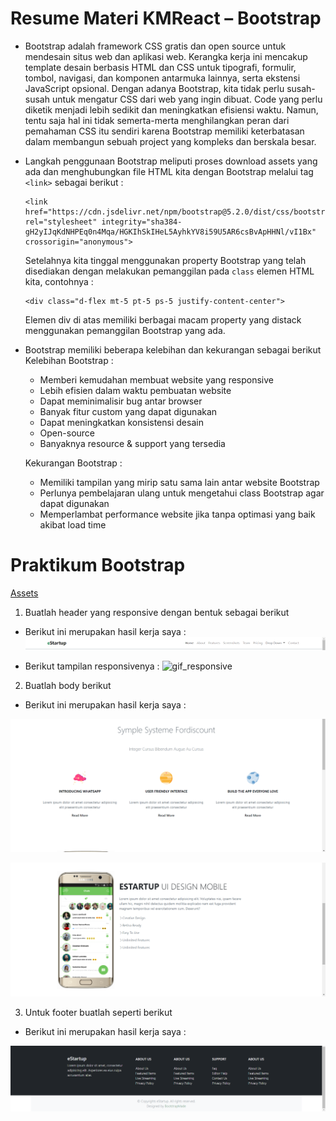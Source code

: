 # Resume Materi KMReact – Bootstrap
- Bootstrap adalah framework CSS gratis dan open source untuk mendesain situs web dan aplikasi web. Kerangka kerja ini mencakup template desain berbasis HTML dan CSS untuk tipografi, formulir, tombol, navigasi, dan komponen antarmuka lainnya, serta  ekstensi JavaScript opsional. Dengan adanya Bootstrap, kita tidak perlu susah-susah untuk mengatur CSS dari web yang ingin dibuat. Code yang perlu diketik menjadi lebih sedikit dan meningkatkan efisiensi waktu. Namun, tentu saja hal ini tidak semerta-merta menghilangkan peran dari pemahaman CSS itu sendiri karena Bootstrap memiliki keterbatasan dalam membangun sebuah project yang kompleks dan berskala besar.

- Langkah penggunaan Bootstrap meliputi proses download assets yang ada dan menghubungkan file HTML kita dengan Bootstrap melalui tag `<link>` sebagai berikut :
  ```
  <link href="https://cdn.jsdelivr.net/npm/bootstrap@5.2.0/dist/css/bootstrap.min.css" rel="stylesheet" integrity="sha384-gH2yIJqKdNHPEq0n4Mqa/HGKIhSkIHeL5AyhkYV8i59U5AR6csBvApHHNl/vI1Bx" crossorigin="anonymous">
  ```
  Setelahnya kita tinggal menggunakan property Bootstrap yang telah disediakan dengan melakukan pemanggilan pada `class` elemen HTML kita, contohnya :
  ```
  <div class="d-flex mt-5 pt-5 ps-5 justify-content-center">
  ```
  Elemen div di atas memiliki berbagai macam property yang distack menggunakan pemanggilan Bootstrap yang ada.
 
- Bootstrap memiliki beberapa kelebihan dan kekurangan sebagai berikut
  Kelebihan Bootstrap :
  - Memberi kemudahan membuat website yang responsive
  - Lebih efisien dalam waktu pembuatan website
  - Dapat meminimalisir bug antar browser
  - Banyak fitur custom yang dapat digunakan
  - Dapat meningkatkan konsistensi desain
  - Open-source
  - Banyaknya resource & support yang tersedia

  Kekurangan Bootstrap :
  - Memiliki tampilan yang mirip satu sama lain antar website Bootstrap
  - Perlunya pembelajaran ulang untuk mengetahui class Bootstrap agar dapat digunakan
  - Memperlambat performance website jika tanpa optimasi yang baik akibat load time



# Praktikum Bootstrap

[Assets](https://drive.google.com/drive/folders/1_RAwdOyJrOm2msEmOCUtlVOmjzt7jXkL?usp=sharing)

1. Buatlah header yang responsive dengan bentuk sebagai berikut
  - Berikut ini merupakan hasil kerja saya :
  ![ss header](https://github.com/m-mustakim-surya/react_m-mustakim-surya/blob/07_Bootstrap/07_Bootstrap/screenshots/1_header.PNG)
  
  - Berikut tampilan responsivenya :
  ![gif_responsive](https://github.com/m-mustakim-surya/react_m-mustakim-surya/blob/07_Bootstrap/07_Bootstrap/screenshots/responsive.gif)


2. Buatlah body berikut
  - Berikut ini merupakan hasil kerja saya :
  
  ![ss body-a](https://github.com/m-mustakim-surya/react_m-mustakim-surya/blob/07_Bootstrap/07_Bootstrap/screenshots/2_body-a.PNG)
  
  ![ss body-b](https://github.com/m-mustakim-surya/react_m-mustakim-surya/blob/07_Bootstrap/07_Bootstrap/screenshots/2_body-b.PNG)

3. Untuk footer buatlah seperti berikut
  - Berikut ini merupakan hasil kerja saya :
  
  ![ss_footer](https://github.com/m-mustakim-surya/react_m-mustakim-surya/blob/07_Bootstrap/07_Bootstrap/screenshots/3_footer.PNG)

